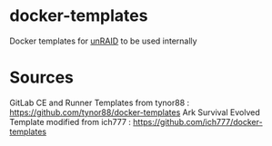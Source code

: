# docker-templates

Docker templates for [unRAID](https://lime-technology.com/) to be used internally

# Sources

GitLab CE and Runner Templates from tynor88			: https://github.com/tynor88/docker-templates
Ark Survival Evolved Template modified from ich777 	: https://github.com/ich777/docker-templates